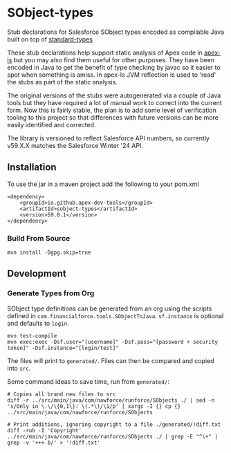 # SObject-types

Stub declarations for Salesforce SObject types encoded as compilable Java built on top of [standard-types](https://github.com/apex-dev-tools/standard-types)

These stub declarations help support static analysis of Apex code in [apex-ls](https://github.com/apex-dev-tools/apex-ls) but you may also find them useful for other purposes. They have been encoded in Java to get the benefit of type checking by javac so it easier to spot when something is amiss. In apex-ls JVM reflection is used to 'read' the stubs as part of the static analysis.

The original versions of the stubs were autogenerated via a couple of Java tools but they have required a lot of manual work to correct into the current form. Now this is fairly stable, the plan is to add some level of verification tooling to this project so that differences with future versions can be more easily identified and corrected.

The library is versioned to reflect Salesforce API numbers, so currently v59.X.X matches the Salesforce Winter '24 API.

## Installation

To use the jar in a maven project add the following to your pom.xml

    <dependency>
        <groupId>io.github.apex-dev-tools</groupId>
        <artifactId>sobject-types</artifactId>
        <version>59.0.1</version>
    </dependency>

### Build From Source

    mvn install -Dgpg.skip=true

## Development

### Generate Types from Org

SObject type definitions can be generated from an org using the scripts defined in `com.financialforce.tools.SObjectToJava`. `sf.instance` is optional and defaults to `login`.

    mvn test-compile
    mvn exec:exec -Dsf.user="[username]" -Dsf.pass="[password + security token]" -Dsf.instance="[login/test]"

The files will print to `generated/`. Files can then be compared and copied into `src`.

Some command ideas to save time, run from `generated/`:

    # Copies all brand new files to src
    diff -r ../src/main/java/com/nawforce/runforce/SObjects ./ | sed -n 's/Only in \.\/\{0,1\}: \(.*\)/\1/p' | xargs -I {} cp {} ../src/main/java/com/nawforce/runforce/SObjects

    # Print additions, ignoring copyright to a file ./generated/!diff.txt
    diff -rub -I 'Copyright' ../src/main/java/com/nawforce/runforce/SObjects ./ | grep -E "^\+" | grep -v '+++ b/' > '!diff.txt'
